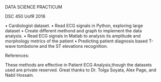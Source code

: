 DATA SCIENCE PRACTICUM

DSC	450	UofR 2016

• Cardiologist dataset.
• Read ECG signals in Python, exploring large dataset 
• Create different methond and graph to implement the data analysis. 
• Read ECG signals in Matlab to analysis its amplitude and morphology metrics of the patient
• Predicting patient diagnosis based T-wave tombstone and the ST elevations recognition.


References:

These methods are effective in Patient ECG Analysis,though the datasets used are private reserved.
Great thanks to Dr. Tolga Soyata, Alex Page, and Nabil Hossain.
